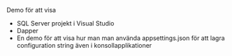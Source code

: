 Demo för att visa
* SQL Server projekt i Visual Studio
* Dapper
* En demo för att visa hur man man använda appsettings.json för att lagra configuration string även i konsollapplikationer

